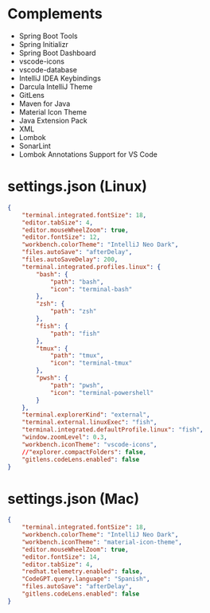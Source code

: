 # Complements
- Spring Boot Tools
- Spring Initializr
- Spring Boot Dashboard
- vscode-icons
- vscode-database
- IntelliJ IDEA Keybindings
- Darcula IntelliJ Theme
- GitLens
- Maven for Java
- Material Icon Theme
- Java Extension Pack
- XML
- Lombok
- SonarLint
- Lombok Annotations Support for VS Code

# settings.json (Linux)
```json
{
    "terminal.integrated.fontSize": 18,
    "editor.tabSize": 4,
    "editor.mouseWheelZoom": true,
    "editor.fontSize": 12,
    "workbench.colorTheme": "IntelliJ Neo Dark",
    "files.autoSave": "afterDelay",
    "files.autoSaveDelay": 200,
    "terminal.integrated.profiles.linux": {
        "bash": {
            "path": "bash",
            "icon": "terminal-bash"
        },
        "zsh": {
            "path": "zsh"
        },
        "fish": {
            "path": "fish"
        },
        "tmux": {
            "path": "tmux",
            "icon": "terminal-tmux"
        },
        "pwsh": {
            "path": "pwsh",
            "icon": "terminal-powershell"
        }
    },
    "terminal.explorerKind": "external",
    "terminal.external.linuxExec": "fish",
    "terminal.integrated.defaultProfile.linux": "fish",
    "window.zoomLevel": 0.3,
    "workbench.iconTheme": "vscode-icons",
    //"explorer.compactFolders": false,
    "gitlens.codeLens.enabled": false
}
```

# settings.json (Mac)
```json
{
    "terminal.integrated.fontSize": 18,
    "workbench.colorTheme": "IntelliJ Neo Dark",
    "workbench.iconTheme": "material-icon-theme",
    "editor.mouseWheelZoom": true,
    "editor.fontSize": 14,
    "editor.tabSize": 4,
    "redhat.telemetry.enabled": false,
    "CodeGPT.query.language": "Spanish",
    "files.autoSave": "afterDelay",
    "gitlens.codeLens.enabled": false
}
```